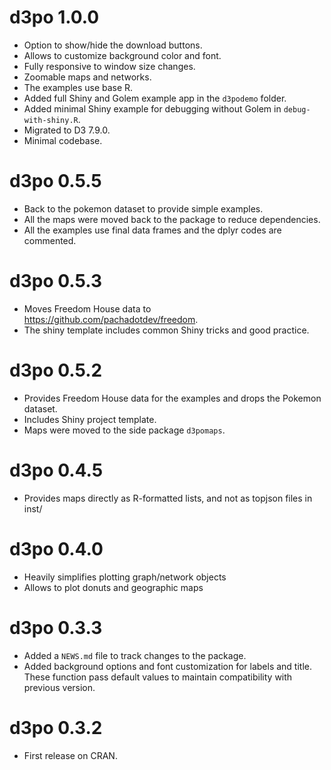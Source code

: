 # d3po 1.0.0

* Option to show/hide the download buttons.
* Allows to customize background color and font.
* Fully responsive to window size changes.
* Zoomable maps and networks.
* The examples use base R.
* Added full Shiny and Golem example app in the `d3podemo` folder.
* Added minimal Shiny example for debugging without Golem in `debug-with-shiny.R`.
* Migrated to D3 7.9.0.
* Minimal codebase.

# d3po 0.5.5

* Back to the pokemon dataset to provide simple examples.
* All the maps were moved back to the package to reduce dependencies.
* All the examples use final data frames and the dplyr codes are commented.

# d3po 0.5.3

* Moves Freedom House data to https://github.com/pachadotdev/freedom.
* The shiny template includes common Shiny tricks and good practice.

# d3po 0.5.2

* Provides Freedom House data for the examples and drops the Pokemon dataset.
* Includes Shiny project template.
* Maps were moved to the side package `d3pomaps`.

# d3po 0.4.5

* Provides maps directly as R-formatted lists, and not as topjson files in inst/

# d3po 0.4.0

* Heavily simplifies plotting graph/network objects
* Allows to plot donuts and geographic maps

# d3po 0.3.3

* Added a `NEWS.md` file to track changes to the package.
* Added background options and font customization for labels and title. These
  function pass default values to maintain compatibility with previous version.

# d3po 0.3.2

* First release on CRAN.

